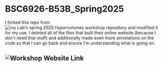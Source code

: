 # BSC6926-B53B_Spring2025

I forked this repo from ![my Lab's spring 2025 Hypervolumes workshop repository](https://github.com/SeascapeEcologyLab-workshops/BSC6926-B53B_Spring2025) and modified it for my use. I deleted all of the files that built their online website (because I don't need that stuff) and additionally made even more annotations on the code so that I can go back and ensure I'm understanding what is going on. 

## ![Workshop Website Link](https://seascapeecologylab-workshops.github.io/BSC6926-B53B_Spring2025/)

